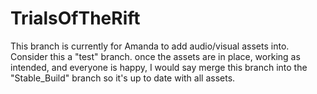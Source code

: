 # TrialsOfTheRift

This branch is currently for Amanda to add audio/visual assets into.  Consider this a "test" branch.  once the assets are in place, working as intended, and everyone is happy, I would say merge this branch into the "Stable_Build" branch so it's up to date with all assets.